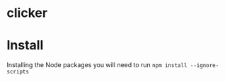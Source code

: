 # clicker

# Install
Installing the Node packages you will need to run `npm install --ignore-scripts`
